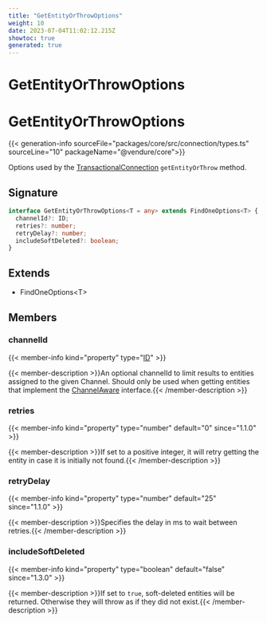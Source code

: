 ```yaml
---
title: "GetEntityOrThrowOptions"
weight: 10
date: 2023-07-04T11:02:12.215Z
showtoc: true
generated: true
---
```

<!-- This file was generated from the Vendure source. Do not modify. Instead, re-run the "docs:build" script -->

# GetEntityOrThrowOptions
<div class="symbol">


# GetEntityOrThrowOptions

{{< generation-info sourceFile="packages/core/src/connection/types.ts" sourceLine="10" packageName="@vendure/core">}}

Options used by the <a href='/typescript-api/data-access/transactional-connection#transactionalconnection'>TransactionalConnection</a> `getEntityOrThrow` method.

## Signature

```TypeScript
interface GetEntityOrThrowOptions<T = any> extends FindOneOptions<T> {
  channelId?: ID;
  retries?: number;
  retryDelay?: number;
  includeSoftDeleted?: boolean;
}
```
## Extends

 * FindOneOptions&#60;T&#62;


## Members

### channelId

{{< member-info kind="property" type="<a href='/typescript-api/common/id#id'>ID</a>"  >}}

{{< member-description >}}An optional channelId to limit results to entities assigned to the given Channel. Should
only be used when getting entities that implement the <a href='/typescript-api/entities/interfaces#channelaware'>ChannelAware</a> interface.{{< /member-description >}}

### retries

{{< member-info kind="property" type="number" default="0"  since="1.1.0" >}}

{{< member-description >}}If set to a positive integer, it will retry getting the entity in case it is initially not
found.{{< /member-description >}}

### retryDelay

{{< member-info kind="property" type="number" default="25"  since="1.1.0" >}}

{{< member-description >}}Specifies the delay in ms to wait between retries.{{< /member-description >}}

### includeSoftDeleted

{{< member-info kind="property" type="boolean" default="false"  since="1.3.0" >}}

{{< member-description >}}If set to `true`, soft-deleted entities will be returned. Otherwise they will
throw as if they did not exist.{{< /member-description >}}


</div>
